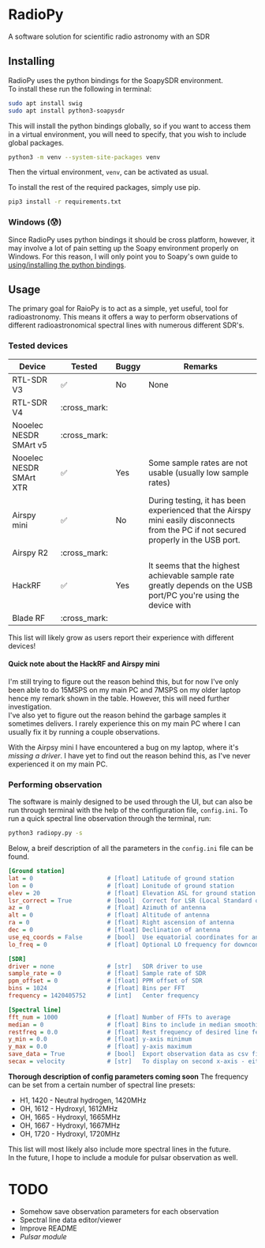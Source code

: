 # RadioPy
A software solution for scientific radio astronomy with an SDR

## Installing
RadioPy uses the python bindings for the SoapySDR environment.<br>
To install these run the following in terminal:
```bash
sudo apt install swig
sudo apt install python3-soapysdr
```

This will install the python bindings globally, so if you want to access them in a virtual environment, you will need to specify, that you wish to include global packages.
```bash
python3 -m venv --system-site-packages venv
```
Then the virtual environment, `venv`, can be activated as usual.<br>

To install the rest of the required packages, simply use pip.
```bash
pip3 install -r requirements.txt
```

### Windows (:cold_sweat:)
Since RadioPy uses python bindings it should be cross platform, however, it may involve a lot of pain setting up the Soapy environment properly on Windows. For this reason, I will only point you to Soapy's own guide to [using/installing the python bindings](https://github.com/pothosware/SoapySDR/wiki/PythonSupport).

## Usage
The primary goal for RaioPy is to act as a simple, yet useful, tool for radioastronomy. This means it offers a way to perform observations of different radioastronomical spectral lines with numerous different SDR's.

### Tested devices
| Device                  | Tested             | Buggy | Remarks                                                                                                                              |
|-------------------------|--------------------|-------|--------------------------------------------------------------------------------------------------------------------------------------|
| RTL-SDR V3              | :white_check_mark: | No    | None                                                                                                                                 |
| RTL-SDR V4              | :cross_mark:       |       |                                                                                                                                      |
| Nooelec NESDR SMArt v5  | :cross_mark:       |       |                                                                                                                                      |
| Nooelec NESDR SMArt XTR | :white_check_mark: | Yes   | Some sample rates are not usable (usually low sample rates)                                                                          |
| Airspy mini             | :white_check_mark: | No    | During testing, it has been experienced that the Airspy mini easily disconnects from the PC if not secured properly in the USB port. |
| Airspy R2               | :cross_mark:       |       |                                                                                                                                      |
| HackRF                  | :white_check_mark: | Yes   | It seems that the highest achievable sample rate greatly depends on the USB port/PC you're using the device with                     |
| Blade RF                | :cross_mark:       |       |                                                                                                                                      |


This list will likely grow as users report their experience with different devices!<br>
#### Quick note about the HackRF and Airspy mini
I'm still trying to figure out the reason behind this, but for now I've only been able to do 15MSPS on my main PC and 7MSPS on my older laptop hence my remark shown in the table. However, this will need further investigation. <br>
I've also yet to figure out the reason behind the garbage samples it sometimes delivers. I rarely experience this on my main PC where I can usually fix it by running a couple observations. <br>

With the Airpsy mini I have encountered a bug on my laptop, where it's *missing a driver*. I have yet to find out the reason behind this, as I've never experienced it on my main PC.

### Performing observation
The software is mainly designed to be used through the UI, but can also be run through terminal with the help of the configuration file, `config.ini`. To run a quick spectral line observation through the terminal, run:
```bash
python3 radiopy.py -s
```

Below, a breif description of all the parameters in the `config.ini` file can be found.
```ini
[Ground station]
lat = 0                     # [float] Latitude of ground station
lon = 0                     # [float] Lonitude of ground station
elev = 20                   # [float] Elevation ASL for ground station in meters
lsr_correct = True          # [bool]  Correct for LSR (Local Standard of Rest)
az = 0                      # [float] Azimuth of antenna
alt = 0                     # [float] Altitude of antenna
ra = 0                      # [float] Right ascension of antenna
dec = 0                     # [float] Declination of antenna
use_eq_coords = False       # [bool]  Use equatorial coordinates for antenna
lo_freq = 0                 # [float] Optional LO frequency for downconverters

[SDR]   
driver = none               # [str]   SDR driver to use
sample_rate = 0             # [float] Sample rate of SDR
ppm_offset = 0              # [float] PPM offset of SDR
bins = 1024                 # [float] Bins per FFT
frequency = 1420405752      # [int]   Center frequency

[Spectral line] 
fft_num = 1000              # [float] Number of FFTs to average
median = 0                  # [float] Bins to include in median smoothing
restfreq = 0.0              # [float] Rest frequency of desired line feature
y_min = 0.0                 # [float] y-axis minimum
y_max = 0.0                 # [float] y-axis maximum
save_data = True            # [bool]  Export observation data as csv file
secax = velocity            # [str]   To display on second x-axis - either velocity or rest-frequency
```
**Thorough description of config parameters coming soon**
The frequency can be set from a certain number of spectral line presets:
* H1, 1420 - Neutral hydrogen, 1420MHz
* OH, 1612 - Hydroxyl, 1612MHz
* OH, 1665 - Hydroxyl, 1665MHz
* OH, 1667 - Hydroxyl, 1667MHz
* OH, 1720 - Hydroxyl, 1720MHz

This list will most likely also include more spectral lines in the future. <br>
In the future, I hope to include a module for pulsar observation as well.

# TODO
* Somehow save observation parameters for each observation
* Spectral line data editor/viewer
* Improve README
* *Pulsar module*